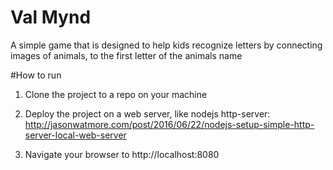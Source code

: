 # Val Mynd
A simple game that is designed to help kids recognize letters by connecting images of animals, to the first letter of the animals name

#How to run 

1) Clone the project to a repo on your machine

2) Deploy the project on a web server, like nodejs http-server: http://jasonwatmore.com/post/2016/06/22/nodejs-setup-simple-http-server-local-web-server

3) Navigate your browser to http://localhost:8080 